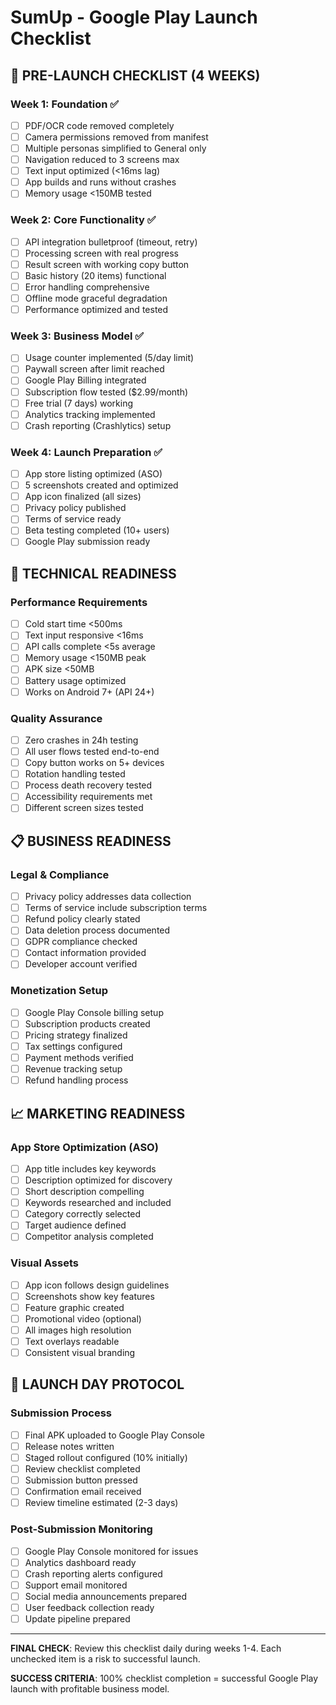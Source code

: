 # SumUp - Google Play Launch Checklist

## 🚀 **PRE-LAUNCH CHECKLIST (4 WEEKS)**

### **Week 1: Foundation ✅**
- [ ] PDF/OCR code removed completely
- [ ] Camera permissions removed from manifest  
- [ ] Multiple personas simplified to General only
- [ ] Navigation reduced to 3 screens max
- [ ] Text input optimized (<16ms lag)
- [ ] App builds and runs without crashes
- [ ] Memory usage <150MB tested

### **Week 2: Core Functionality ✅**
- [ ] API integration bulletproof (timeout, retry)
- [ ] Processing screen with real progress
- [ ] Result screen with working copy button
- [ ] Basic history (20 items) functional
- [ ] Error handling comprehensive
- [ ] Offline mode graceful degradation
- [ ] Performance optimized and tested

### **Week 3: Business Model ✅**
- [ ] Usage counter implemented (5/day limit)
- [ ] Paywall screen after limit reached
- [ ] Google Play Billing integrated
- [ ] Subscription flow tested ($2.99/month)
- [ ] Free trial (7 days) working
- [ ] Analytics tracking implemented
- [ ] Crash reporting (Crashlytics) setup

### **Week 4: Launch Preparation ✅**
- [ ] App store listing optimized (ASO)
- [ ] 5 screenshots created and optimized
- [ ] App icon finalized (all sizes)
- [ ] Privacy policy published
- [ ] Terms of service ready
- [ ] Beta testing completed (10+ users)
- [ ] Google Play submission ready

## 📱 **TECHNICAL READINESS**

### **Performance Requirements**
- [ ] Cold start time <500ms
- [ ] Text input responsive <16ms
- [ ] API calls complete <5s average
- [ ] Memory usage <150MB peak
- [ ] APK size <50MB
- [ ] Battery usage optimized
- [ ] Works on Android 7+ (API 24+)
### **Quality Assurance**
- [ ] Zero crashes in 24h testing
- [ ] All user flows tested end-to-end
- [ ] Copy button works on 5+ devices
- [ ] Rotation handling tested
- [ ] Process death recovery tested
- [ ] Accessibility requirements met
- [ ] Different screen sizes tested

## 📋 **BUSINESS READINESS**

### **Legal & Compliance**
- [ ] Privacy policy addresses data collection
- [ ] Terms of service include subscription terms
- [ ] Refund policy clearly stated
- [ ] Data deletion process documented
- [ ] GDPR compliance checked
- [ ] Contact information provided
- [ ] Developer account verified

### **Monetization Setup**
- [ ] Google Play Console billing setup
- [ ] Subscription products created
- [ ] Pricing strategy finalized
- [ ] Tax settings configured
- [ ] Payment methods verified
- [ ] Revenue tracking setup
- [ ] Refund handling process

## 📈 **MARKETING READINESS**

### **App Store Optimization (ASO)**
- [ ] App title includes key keywords
- [ ] Description optimized for discovery
- [ ] Short description compelling
- [ ] Keywords researched and included
- [ ] Category correctly selected
- [ ] Target audience defined
- [ ] Competitor analysis completed

### **Visual Assets**
- [ ] App icon follows design guidelines
- [ ] Screenshots show key features
- [ ] Feature graphic created
- [ ] Promotional video (optional)
- [ ] All images high resolution
- [ ] Text overlays readable
- [ ] Consistent visual branding

## 🎯 **LAUNCH DAY PROTOCOL**

### **Submission Process**
- [ ] Final APK uploaded to Google Play Console
- [ ] Release notes written
- [ ] Staged rollout configured (10% initially)
- [ ] Review checklist completed
- [ ] Submission button pressed
- [ ] Confirmation email received
- [ ] Review timeline estimated (2-3 days)

### **Post-Submission Monitoring**
- [ ] Google Play Console monitored for issues
- [ ] Analytics dashboard ready
- [ ] Crash reporting alerts configured
- [ ] Support email monitored
- [ ] Social media announcements prepared
- [ ] User feedback collection ready
- [ ] Update pipeline prepared

---

**FINAL CHECK**: Review this checklist daily during weeks 1-4. Each unchecked item is a risk to successful launch.

**SUCCESS CRITERIA**: 100% checklist completion = successful Google Play launch with profitable business model.
